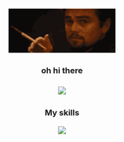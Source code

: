 <p align="center">
    <img src="https://github.com/Eiks-exe/Eiks-exe/blob/main/leonardo-dicaprio.gif" />
</p>
<h3 align="center">oh hi there<h3/>
<p align="center">
   <a href="https://discord.com/users/234728680209776640">
      <img src="https://lanyard.cnrad.dev/api/234728680209776640?theme=dark&animated=true" />
   </a>
</p>

<h3 align="center">My skills</h3>
<div align="center">
    <a href="" >
        <img align="center" src="icons?i=html,css,javascript,typescript,python,php,react,angular,vue,git,cs,firebase"/>
    </a> 
</div>

<!--
**Eiks-exe/Eiks-exe** is a ✨ _special_ ✨ repository because its `README.md` (this file) appears on your GitHub profile.

Here are some ideas to get you started:

- 🔭 I’m currently working on ...
- 🌱 I’m currently learning ...
- 👯 I’m looking to collaborate on ...
- 🤔 I’m looking for help with ...
- 💬 Ask me about ...
- 📫 How to reach me: ...
- 😄 Pronouns: ...
- ⚡ Fun fact: ...
-->
